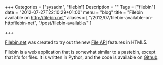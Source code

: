 +++
Categories = ["sysadm", "filebin"]
Description = ""
Tags = ["filebin"]
date = "2012-07-27T22:10:29+01:00"
menu = "blog"
title = "Filebin available on http://filebin.net"
aliases = [
    "/2012/07/filebin-available-on-httpfilebin-net",
    "/post/filebin-available/"
]

+++


[Filebin.net](https://filebin.net) was created to try out the new [File API](http://www.w3.org/TR/FileAPI/) features in HTML5.

Filebin is a web application that is somewhat similar to a pastebin, except that it's for files. It is written in Python, and the code is available on [Github](http://github.com/espebra/filebin).


